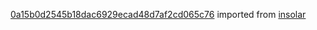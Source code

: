 [0a15b0d2545b18dac6929ecad48d7af2cd065c76](https://github.com/insolar/insolar/commit/0a15b0d2545b18dac6929ecad48d7af2cd065c76) imported from [insolar](https://github.com/insolar/insolar)
